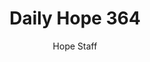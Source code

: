---
image: /assets/img/daily-hope-default-artwork.png
title: Daily Hope 364
number: 364
categories:
  - Daily Hope
author: Hope Staff
notes: Daily Hope 364
embed: >-
  <iframe style="border-radius:12px" src="https://open.spotify.com/embed/episode/35rtpniH4GU3ns95Nb9YOf?utm_source=generator" width="100%" height="352" frameBorder="0" allowfullscreen="" allow="autoplay; clipboard-write; encrypted-media; fullscreen; picture-in-picture" loading="lazy"></iframe>
---